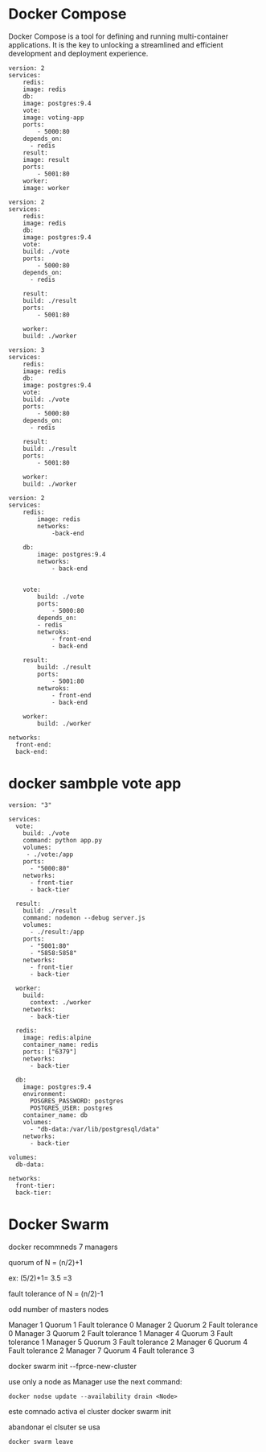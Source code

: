 # Docker Compose

Docker Compose is a tool for defining and running multi-container applications. It is the key to unlocking a streamlined and efficient development and deployment experience.

```
version: 2
services:
    redis:
    image: redis
    db:
    image: postgres:9.4
    vote:
    image: voting-app
    ports:
        - 5000:80
    depends_on:
      - redis    
    result:
    image: result
    ports:
        - 5001:80
    worker:
    image: worker

```

```
version: 2
services:
    redis:
    image: redis
    db:
    image: postgres:9.4
    vote:
    build: ./vote
    ports:
        - 5000:80
    depends_on:
      - redis

    result:
    build: ./result
    ports:
        - 5001:80

    worker:
    build: ./worker

```

```
version: 3
services:
    redis:
    image: redis
    db:
    image: postgres:9.4
    vote:
    build: ./vote
    ports:
        - 5000:80
    depends_on:
      - redis

    result:
    build: ./result
    ports:
        - 5001:80

    worker:
    build: ./worker

```

```
version: 2
services:
    redis:
        image: redis
        networks:
            -back-end

    db:
        image: postgres:9.4
        networks:
            - back-end


    vote:
        build: ./vote
        ports:
            - 5000:80
        depends_on:
        - redis
        netwroks:
            - front-end
            - back-end

    result:
        build: ./result
        ports:
            - 5001:80
        netwroks:
            - front-end
            - back-end

    worker:
        build: ./worker

networks:
  front-end:
  back-end:

```

# docker sambple vote app

```
version: "3"

services:
  vote:
    build: ./vote
    command: python app.py
    volumes:
     - ./vote:/app
    ports:
      - "5000:80"
    networks:
      - front-tier
      - back-tier

  result:
    build: ./result
    command: nodemon --debug server.js
    volumes:
      - ./result:/app
    ports:
      - "5001:80"
      - "5858:5858"
    networks:
      - front-tier
      - back-tier

  worker:
    build:
      context: ./worker
    networks:
      - back-tier

  redis:
    image: redis:alpine
    container_name: redis
    ports: ["6379"]
    networks:
      - back-tier

  db:
    image: postgres:9.4
    environment:
      POSGRES_PASSWORD: postgres
      POSTGRES_USER: postgres
    container_name: db
    volumes:
      - "db-data:/var/lib/postgresql/data"
    networks:
      - back-tier

volumes:
  db-data:

networks:
  front-tier:
  back-tier:
```

# Docker Swarm

docker recommneds 7 managers

quorum of N = (n/2)+1

ex: (5/2)+1= 3.5 =3

fault tolerance of N = (n/2)-1

odd number of masters nodes

Manager 1 Quorum 1 Fault tolerance 0
Manager 2 Quorum 2 Fault tolerance 0
Manager 3 Quorum 2 Fault tolerance 1 
Manager 4 Quorum 3 Fault tolerance 1
Manager 5 Quorum 3 Fault tolerance 2
Manager 6 Quorum 4 Fault tolerance 2
Manager 7 Quorum 4 Fault tolerance 3


docker swarm init --fprce-new-cluster

use only a node as Manager use the next command:
```
docker nodse update --availability drain <Node>
```

este comnado activa el cluster
docker swarm init

abandonar el clsuter se usa

```
docker swarm leave
```